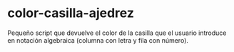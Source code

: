 # color-casilla-ajedrez
Pequeño script que devuelve el color de la casilla que el usuario introduce en notación algebraica (columna con letra y fila con número).
